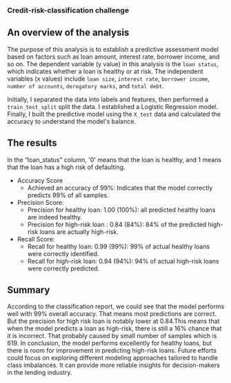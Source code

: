 ### Credit-risk-classification challenge

## An overview of the analysis

The purpose of this analysis is to establish a predictive assessment model based on factors such as loan amount, interest rate, borrower income, and so on. The dependent variable (y value) in this analysis is the `loan status`, which indicates whether a loan is healthy or at risk. The independent variables (x values) include `loan size`, `interest rate`, `borrower income`, `number of accounts`, `derogatory marks`, and `total debt`.

Initially, I separated the data into labels and features, then performed a `train_test_split` split the data. I established a Logistic Regression model. Finally, I built the predictive model using the `X_test` data and calculated the accuracy to understand the model's balance.

## The results

In the “loan_status” column, '0' means that the loan is healthy, and 1 means that the loan has a high risk of defaulting. 

* Accuracy Score
   * Achieved an accuracy of 99%: Indicates that the model correctly predicts 99% of all samples.
* Precision Score:
   * Precision for healthy loan: 1.00 (100%): all predicted healthy loans are indeed healthy.
   * Precision for high-risk loan : 0.84 (84%): 84% of the predicted high-risk loans are actually high-risk.
* Recall Score:
   * Recall for healthy loan: 0.99 (99%): 99% of actual healthy loans were correctly identified.
   * Recall for high-risk loan: 0.94 (94%): 94% of actual high-risk loans were correctly predicted.


## Summary

According to the classification report, we could see that the model performs well with 99% overall accuracy. That means most predictions are correct. But the precision for high risk loan is notably lower at 0.84.This means that when the model predicts a loan as high-risk, there is still a 16% chance that it is incorrect. That probably caused by small number of samples which is 619. In conclusion, the model performs excellently for healthy loans, but there is room for improvement in predicting high-risk loans. Future efforts could focus on exploring different modeling approaches tailored to handle class imbalances. It can provide more reliable insights for decision-makers in the lending industry.
